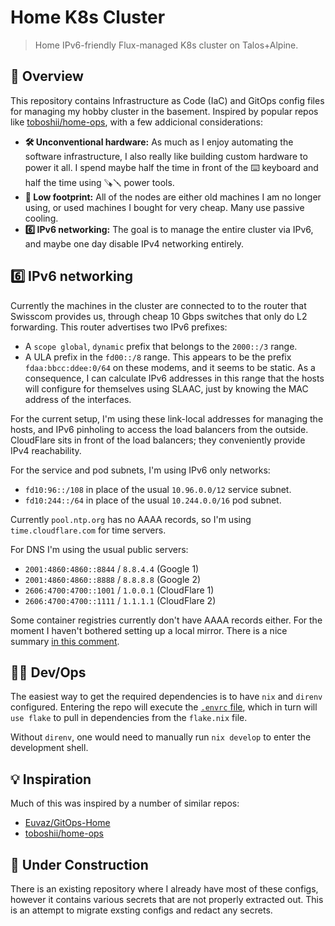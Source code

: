 # Home K8s Cluster

> Home IPv6-friendly Flux-managed K8s cluster on Talos+Alpine.

## 📖 Overview

This repository contains Infrastructure as Code (IaC) and GitOps config files
for managing my hobby cluster in the basement. Inspired by popular repos like
[toboshii/home-ops], with a few addicional considerations:


- **🛠️ Unconventional hardware:** As much as I enjoy automating the software
  infrastructure, I also really like building custom hardware to power it all.
  I spend maybe half the time in front of the ⌨️ keyboard and half the time
  using 🪚🪛 power tools.
- **🌳 Low footprint:** All of the nodes are either old machines I am no longer
  using, or used machines I bought for very cheap. Many use passive cooling.
- **6️⃣ IPv6 networking:** The goal is to manage the entire cluster via IPv6, and
  maybe one day disable IPv4 networking entirely.

## 6️⃣ IPv6 networking

Currently the machines in the cluster are connected to to the router that
Swisscom provides us, through cheap 10 Gbps switches that only do L2
forwarding. This router advertises two IPv6 prefixes:

- A `scope global`, `dynamic` prefix that belongs to the `2000::/3` range.
- A ULA prefix in the `fd00::/8` range. This appears to be the prefix
  `fdaa:bbcc:ddee:0/64` on these modems, and it seems to be static. As a
  consequence, I can calculate IPv6 addresses in this range that the hosts will
  configure for themselves using SLAAC, just by knowing the MAC address of the
  interfaces.

For the current setup, I'm using these link-local addresses for managing the
hosts, and IPv6 pinholing to access the load balancers from the outside.
CloudFlare sits in front of the load balancers; they conveniently provide IPv4
reachability.

For the service and pod subnets, I'm using IPv6 only networks:

- `fd10:96::/108` in place of the usual `10.96.0.0/12` service subnet.
- `fd10:244::/64` in place of the usual `10.244.0.0/16` pod subnet.

Currently `pool.ntp.org` has no AAAA records, so I'm using
`time.cloudflare.com` for time servers.

For DNS I'm using the usual public servers:

- `2001:4860:4860::8844` / `8.8.4.4` (Google 1)
- `2001:4860:4860::8888` / `8.8.8.8` (Google 2)
- `2606:4700:4700::1001` / `1.0.0.1` (CloudFlare 1)
- `2606:4700:4700::1111` / `1.1.1.1` (CloudFlare 2)

Some container registries currently don't have AAAA records either. For the
moment I haven't bothered setting up a local mirror. There is a nice summary
[in this comment](https://github.com/docker/roadmap/issues/89#issuecomment-772644009).

## 🧑‍💻️ Dev/Ops

The easiest way to get the required dependencies is to have `nix` and `direnv`
configured. Entering the repo will execute the [`.envrc` file], which in turn
will `use flake` to pull in dependencies from the `flake.nix` file.

[`.envrc` file]: https://github.com/attilaolah/ops/blob/main/.envrc

Without `direnv`, one would need to manually run `nix develop` to enter the
development shell.

## 💡 Inspiration

Much of this was inspired by a number of similar repos:

- [Euvaz/GitOps-Home]
- [toboshii/home-ops]

[Euvaz/GitOps-Home]: https://github.com/Euvaz/GitOps-Home
[toboshii/home-ops]: https://github.com/toboshii/home-ops

## 🚧 Under Construction

There is an existing repository where I already have most of these configs,
however it contains various secrets that are not properly extracted out. This
is an attempt to migrate exsting configs and redact any secrets.
